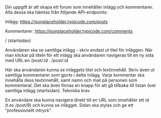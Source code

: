 Din uppgift är att skapa ett forum som innehåller inlägg och kommentarer. Alla dessa ska hämtas från följande API-endpoints:

Inlägg: https://jsonplaceholder.typicode.com/posts

Kommentarer: https://jsonplaceholder.typicode.com/comments

/ (startsidan)

Användaren ska se samtliga inlägg - skriv endast ut titel för inläggen.
När man klickar på titeln för ett inlägg ska användaren navigeras till en ny sida med URL:en /post/:id .
/post/:id

Här ska användaren kunna se inläggets titel och textinnehåll. Skriv även ut samtliga kommentarer som gjorts i detta inlägg. Varje kommentar ska innehålla dess textinnehåll, samt namn och mail på personen som kommenterat.
Det ska även finnas en knapp för att gå tillbaka till listan över samtliga inlägg (startsidan).
Tekniska krav

En användare ska kunna navigera direkt till en URL som innehåller ett id (t.ex /post/9) och kunna se inlägget.
Sidan ska stylas och ge ett “professionellt intryck”.
